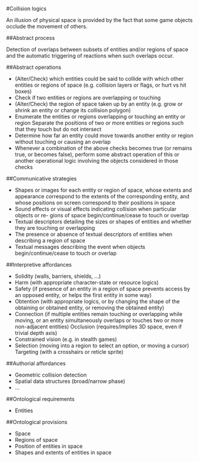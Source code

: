 #Collision logics

An illusion of physical space is provided by the fact that some game objects occlude the movement of others.

##Abstract process

Detection of overlaps between subsets of entities and/or regions of space and the automatic triggering of reactions when such overlaps occur.

##Abstract operations

* (Alter/Check) which entities could be said to collide with which other entities or regions of space (e.g. collision layers or flags, or hurt vs hit boxes)
* Check if two entities or regions are overlapping or touching
* (Alter/Check) the region of space taken up by an entity (e.g. grow or shrink an entity or change its collision polygon)
* Enumerate the entities or regions overlapping or touching an entity or region Separate the positions of two or more entities or regions such that they touch but do not intersect
* Determine how far an entity could move towards another entity or region without touching or causing an overlap
* Whenever a combination of the above checks becomes true (or remains true, or becomes false), perform some abstract operation of this or another operational logic involving the objects considered in those checks

##Communicative strategies

* Shapes or images for each entity or region of space, whose extents and appearance correspond to the extents of the corresponding entity, and whose positions on screen correspond to their positions in space
* Sound effects or visual effects indicating collision when particular objects or re- gions of space begin/continue/cease to touch or overlap
* Textual descriptors detailing the sizes or shapes of entities and whether they are touching or overlapping
* The presence or absence of textual descriptors of entities when describing a region of space
* Textual messages describing the event when objects begin/continue/cease to touch or overlap

##Interpretive affordances

* Solidity (walls, barriers, shields, ...)
* Harm (with appropriate character-state or resource logics)
* Safety (if presence of an entity in a region of space prevents access by an opposed entity, or helps the first entity in some way)
* Obtention (with appropriate logics, or by changing the shape of the obtaining or obtained entity, or removing the obtained entity)
* Connection (if multiple entities remain touching or overlapping while moving, or an entity simultaneously overlaps or touches two or more non-adjacent entities) Occlusion (requires/implies 3D space, even if trivial depth axis)
* Constrained vision (e.g. in stealth games)
* Selection (moving into a region to select an option, or moving a cursor) Targeting (with a crosshairs or reticle sprite)

##Authorial affordances

* Geometric collision detection
* Spatial data structures (broad/narrow phase)
* ...

##Ontological requirements

* Entities

##Ontological provisions 

* Space
* Regions of space
* Position of entities in space
* Shapes and extents of entities in space
